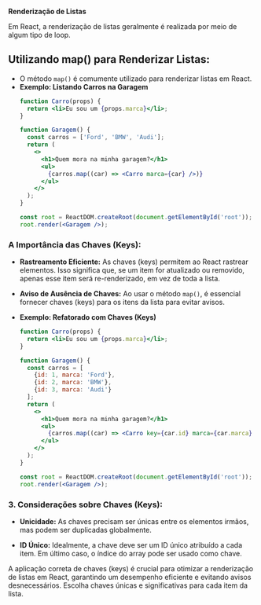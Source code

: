 **Renderização de Listas**

Em React, a renderização de listas geralmente é realizada por meio de algum tipo de loop.

## **Utilizando map() para Renderizar Listas:**

   - O método `map()` é comumente utilizado para renderizar listas em React.
   - **Exemplo: Listando Carros na Garagem**
     ```jsx
     function Carro(props) {
       return <li>Eu sou um {props.marca}</li>;
     }

     function Garagem() {
       const carros = ['Ford', 'BMW', 'Audi'];
       return (
         <>
           <h1>Quem mora na minha garagem?</h1>
           <ul>
             {carros.map((car) => <Carro marca={car} />)}
           </ul>
         </>
       );
     }

     const root = ReactDOM.createRoot(document.getElementById('root'));
     root.render(<Garagem />);
     ```

### **A Importância das Chaves (Keys):**
   
   - **Rastreamento Eficiente:** As chaves (keys) permitem ao React rastrear elementos. Isso significa que, se um item for atualizado ou removido, apenas esse item será re-renderizado, em vez de toda a lista.
   
   - **Aviso de Ausência de Chaves:** Ao usar o método `map()`, é essencial fornecer chaves (keys) para os itens da lista para evitar avisos.
   
   - **Exemplo: Refatorado com Chaves (Keys)**
     
     ```jsx
     function Carro(props) {
       return <li>Eu sou um {props.marca}</li>;
     }

     function Garagem() {
       const carros = [
         {id: 1, marca: 'Ford'},
         {id: 2, marca: 'BMW'},
         {id: 3, marca: 'Audi'}
       ];
       return (
         <>
           <h1>Quem mora na minha garagem?</h1>
           <ul>
             {carros.map((car) => <Carro key={car.id} marca={car.marca} />)}
           </ul>
         </>
       );
     }

     const root = ReactDOM.createRoot(document.getElementById('root'));
     root.render(<Garagem />);
     ```

### **3. Considerações sobre Chaves (Keys):**

   - **Unicidade:** As chaves precisam ser únicas entre os elementos irmãos, mas podem ser duplicadas globalmente.
   
   - **ID Único:** Idealmente, a chave deve ser um ID único atribuído a cada item. Em último caso, o índice do array pode ser usado como chave.

A aplicação correta de chaves (keys) é crucial para otimizar a renderização de listas em React, garantindo um desempenho eficiente e evitando avisos desnecessários. Escolha chaves únicas e significativas para cada item da lista.